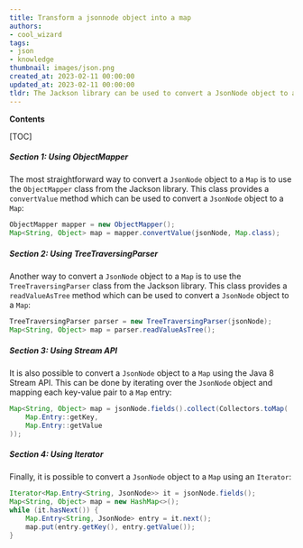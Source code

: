 ```yaml
---
title: Transform a jsonnode object into a map
authors:
- cool_wizard
tags:
- json
- knowledge
thumbnail: images/json.png
created_at: 2023-02-11 00:00:00
updated_at: 2023-02-11 00:00:00
tldr: The Jackson library can be used to convert a JsonNode object to a Map.
---
```


**Contents**

[TOC]

##### Section 1: Using ObjectMapper

The most straightforward way to convert a `JsonNode` object to a `Map` is to use the `ObjectMapper` class from the Jackson library. This class provides a `convertValue` method which can be used to convert a `JsonNode` object to a `Map`:

```java
ObjectMapper mapper = new ObjectMapper();
Map<String, Object> map = mapper.convertValue(jsonNode, Map.class);
```

##### Section 2: Using TreeTraversingParser

Another way to convert a `JsonNode` object to a `Map` is to use the `TreeTraversingParser` class from the Jackson library. This class provides a `readValueAsTree` method which can be used to convert a `JsonNode` object to a `Map`:

```java
TreeTraversingParser parser = new TreeTraversingParser(jsonNode);
Map<String, Object> map = parser.readValueAsTree();
```

##### Section 3: Using Stream API

It is also possible to convert a `JsonNode` object to a `Map` using the Java 8 Stream API. This can be done by iterating over the `JsonNode` object and mapping each key-value pair to a `Map` entry:

```java
Map<String, Object> map = jsonNode.fields().collect(Collectors.toMap(
    Map.Entry::getKey,
    Map.Entry::getValue
));
```

##### Section 4: Using Iterator

Finally, it is possible to convert a `JsonNode` object to a `Map` using an `Iterator`:

```java
Iterator<Map.Entry<String, JsonNode>> it = jsonNode.fields();
Map<String, Object> map = new HashMap<>();
while (it.hasNext()) {
    Map.Entry<String, JsonNode> entry = it.next();
    map.put(entry.getKey(), entry.getValue());
}
```
